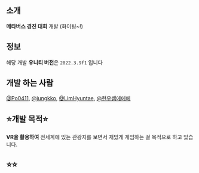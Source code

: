 ## 소개
**메타버스 경진 대회** 개발 (화이팅~!)

## 정보
해당 개발 **유니티 버전**은 <code>2022.3.9f1</code> 입니다

 ## 개발 하는 사람
[@Po0411](https://github.com/Po0411), [@jungkko](https://github.com/jungkko), [@LimHyuntae](https://github.com/LimHyuntae), [@현우쌤에에에](???)

## ⭐개발 목적⭐
**VR을 활용하여** 전세계에 있는 관광지를 보면서 재밌게 게임하는 걸 목적으로 하고 있습니다. 

## ⭐⭐
